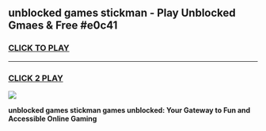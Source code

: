 
## unblocked games stickman - Play Unblocked Gmaes & Free #e0c41
<h3>
<a href="https://news.freeplayer.one?title=unblocked_games_stickman&ref=24F">CLICK TO PLAY</a></h3>
<hr>

<h3>
<a href="https://news.freeplayer.one?title=unblocked_games_stickman&ref=24F">CLICK 2 PLAY</a>
  
</h3>

<a href="https://news.freeplayer.one?title=unblocked_games_stickman&ref=24F/"><img src="https://clearcache.store/games.png"></a>


**unblocked games stickman games unblocked: Your Gateway to Fun and Accessible Online Gaming**
